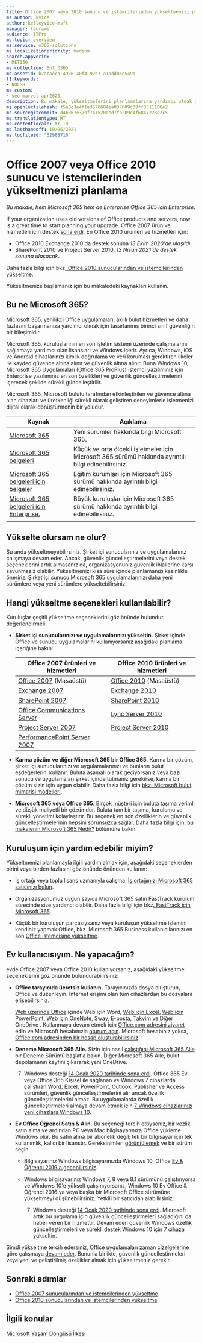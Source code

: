 ```yaml
---
title: Office 2007 veya 2010 sunucu ve istemcilerinden yükseltmenizi planlama
ms.author: kvice
author: kelleyvice-msft
manager: laurawi
audience: ITPro
ms.topic: overview
ms.service: o365-solutions
ms.localizationpriority: medium
search.appverid:
- MET150
ms.collection: Ent_O365
ms.assetid: b2acaeca-4986-40f4-92b7-a1bdd06e549d
f1.keywords:
- NOCSH
ms.custom:
- seo-marvel-apr2020
description: Bu makale, yükseltmelerini planlamalarına yardımcı olmak için Office 2007 veya Office 2010 kullanan kullanıcılara yönelik kaynakları içerir.
ms.openlocfilehash: f5a8c3e4f1e3576684ea037609c39ff8511186e2
ms.sourcegitcommit: d4b867e37bf741528ded7fb289e4f6847228d2c5
ms.translationtype: MT
ms.contentlocale: tr-TR
ms.lasthandoff: 10/06/2021
ms.locfileid: "62988716"
---
```

# <a name="plan-your-upgrade-from-office-2007-or-office-2010-servers-and-clients"></a>Office 2007 veya Office 2010 sunucu ve istemcilerinden yükseltmenizi planlama

*Bu makale, hem Microsoft 365 hem de Enterprise Office 365 için Enterprise.*

If your organization uses old versions of Office products and servers, now is a great time to start planning your upgrade. Office 2007 ürün ve hizmetleri için destek [sona erdi](upgrade-from-office-2007-servers-and-products.md). En Office 2010 ürünleri ve hizmetleri için:

- Office 2010 Exchange 2010'da destek sonuna *13 Ekim 2020'de ulaşıldı*. 
- SharePoint 2010 ve Project Server 2010, *13 Nisan 2021'de destek sonuna ulaşacak*. 

Daha fazla bilgi için bkz[. Office 2010 sunucularından ve istemcilerinden yükseltme](upgrade-from-office-2010-servers-and-products.md).

Yükseltmenize başlamanız için bu makaledeki kaynakları kullanın.

## <a name="what-is-microsoft-365"></a>Bu ne Microsoft 365?

[Microsoft 365](https://www.microsoft.com/microsoft-365), yenilikçi Office uygulamaları, akıllı bulut hizmetleri ve daha fazlasını başarmanıza yardımcı olmak için tasarlanmış birinci sınıf güvenliğin bir bileşimidir.

Microsoft 365, kuruluşlarının en son işletim sistemi üzerinde çalışmalarını sağlamaya yardımcı olan lisansları ve Windows içerir. Ayrıca, Windows, iOS ve Android cihazlarınızı kimlik doğrulama ve veri koruması gerektiren ilkeler ile kayded güvence altına alınır ve güvenlik altına alınır. Buna Windows 10, Microsoft 365 Uygulamaları (Office 365 ProPlus) istemci yazılımınız için Enterprise yazılımınız en son özellikleri ve güvenlik güncelleştirmelerini içerecek şekilde sürekli güncelleştirilir.
  
Microsoft 365, Microsoft bulutu tarafından etkinleştirilen ve güvence altına alan cihazları ve üretkenliği sürekli olarak geliştiren deneyimlerle işletmenizi dijital olarak dönüştürmenin bir yoludur.
 
|Kaynak|Açıklama|
|---|---|
|[Microsoft 365](https://www.microsoft.com/microsoft-365)|Yeni sürümler hakkında bilgi Microsoft 365.|
|[Microsoft 365 belgeleri](../admin/index.yml)|Küçük ve orta ölçekli işletmeler için Microsoft 365 sürümü hakkında ayrıntılı bilgi edinebilirsiniz.|
|[Microsoft 365 belgeleri için belgeler](/microsoft-365/education/)|Eğitim kurumları için Microsoft 365 sürümü hakkında ayrıntılı bilgi edinebilirsiniz.|
|[Microsoft 365 belgeleri için Enterprise.](./index.yml)|Büyük kuruluşlar için Microsoft 365 sürümü hakkında ayrıntılı bilgi edinebilirsiniz.|
|||

## <a name="what-happens-if-i-dont-upgrade"></a>Yükselte olursam ne olur?

Şu anda yükseltmeyebilirsiniz. Şirket içi sunucularınız ve uygulamalarınız çalışmaya devam eder. Ancak, güvenlik güncelleştirmelerini veya destek seçeneklerini artık almasanız da, organizasyonunız güvenlik ihlallerine karşı savunmasız olabilir. Yükseltmenizi kısa süre içinde planlamanızı kesinlikle öneririz. Şirket içi sunucu Microsoft 365 uygulamalarınızı daha yeni sürümlere veya yeni sürümlere yükseltebilirsiniz.

## <a name="what-upgrade-options-are-available"></a>Hangi yükseltme seçenekleri kullanılabilir?      

Kuruluşlar çeşitli yükseltme seçeneklerini göz önünde bulundur değerlendirmeli:

- **Şirket içi sunucularınızı ve uygulamalarınızı yükseltin.** Şirket içinde Office ve sunucu uygulamalarını kullanıyorsanız aşağıdaki planlama içeriğine bakın:<br/> 

  |Office 2007 ürünleri ve hizmetleri|Office 2010 ürünleri ve hizmetleri|
  |---|---|
  |[Office 2007](/DeployOffice/office-2007-end-support-roadmap) (Masaüstü)|[Office 2010](/DeployOffice/office-2010-end-support-roadmap) (Masaüstü)|
  |[Exchange 2007](exchange-2007-end-of-support.md)|[Exchange 2010](exchange-2010-end-of-support.md)|
  |[SharePoint 2007](sharepoint-2007-end-of-support.md)|[SharePoint 2010](upgrade-from-sharepoint-2010.md)|
  |[Office Communications Server](/skypeforbusiness/plan-your-deployment/upgrade)|[Lync Server 2010](/skypeforbusiness/plan-your-deployment/upgrade)|
  |[Project Server 2007](project-server-2007-end-of-support.md)|[Project Server 2010](project-server-2010-end-of-support.md)|
  |[PerformancePoint Server 2007](pps-2007-end-of-support.md)||
 
- **Karma çözüm ve diğer Microsoft 365 bir Office 365.** Karma bir çözüm, şirket içi sunucularınızı ve uygulamalarınızı ve bunların bulut eşdeğerlerini kullanır. Buluta aşamalı olarak geçiyorsanız veya bazı sunucu ve uygulamaları şirket içinde tutmanız gerekirse, karma bir çözüm sizin için uygun olabilir. Daha fazla bilgi için [bkz. Microsoft bulut mimarisi modelleri](../solutions/cloud-architecture-models.md). 
    
- **Microsoft 365 veya Office 365.** Birçok müşteri için buluta taşıma verimli ve düşük maliyetli bir çözümdür. Buluta tam bir taşıma, kurulumu ve sürekli yönetimi kolaylaştırır. Bu seçenek en son özelliklerin ve güvenlik güncelleştirmelerinin hepsini sorunsuzca sağlar. Daha fazla bilgi için, [bu makalenin Microsoft 365 Nedir?](#what-is-microsoft-365) bölümüne bakın.
    
## <a name="can-i-get-help-for-my-organization"></a>Kuruluşum için yardım edebilir miyim?

Yükseltmenizi planlamayla ilgili yardım almak için, aşağıdaki seçeneklerden birini veya birden fazlasını göz önünde önünden kullanın:

- İş ortağı veya toplu lisans uzmanıyla çalışma. [İş ortağınızı Microsoft 365 satıcınızı bulun](https://support.office.com/article/b6c18a9b-2aed-4c84-9d75-af709160258c.aspx). 

- Organizasyonumuz uygun sayıda Microsoft 365 satın FastTrack kurulum sürecinde size yardımcı olabilir. Daha fazla bilgi için bkz[. FastTrack için Microsoft 365](https://www.microsoft.com/fasttrack/microsoft-365).

- Küçük bir kuruluşun parçasıysanız veya kuruluşun yükseltme işlemini kendiniz yapmak Office, bkz. Microsoft 365 Business kullanıcılarınızı en son [Office istemcisine yükseltme](/office365/admin/setup/upgrade-users-to-latest-office-client). 
  
## <a name="im-a-home-user-what-do-i-do"></a>Ev kullanıcısıyım. Ne yapacağım?

evde Office 2007 veya Office 2010 kullanıyorsanız, aşağıdaki yükseltme seçeneklerini göz önünde bulundurabilirsiniz:

- **Office tarayıcıda ücretsiz kullanın.** Tarayıcınızda dosya oluşturun, Office ve düzenleyin. İnternet erişimi olan tüm cihazlardan bu dosyalara erişebilirsiniz. 

  [Web üzerinde Office](https://products.office.com/office-online/documents-spreadsheets-presentations-office-online) içinde Web için Word[,](https://go.microsoft.com/fwlink/p/?linkid=746665) [Web için Excel](https://go.microsoft.com/fwlink/p/?linkid=746664), [Web için PowerPoint](https://go.microsoft.com/fwlink/p/?linkid=746666), [Web için OneNote](https://go.microsoft.com/fwlink/p/?linkid=746674), [Sway](https://go.microsoft.com/fwlink/p/?linkid=746675)[,](https://go.microsoft.com/fwlink/p/?linkid=746676) E-posta[, Takvim](https://go.microsoft.com/fwlink/p/?linkid=746678) ve Diğer OneDrive [ ](https://go.microsoft.com/fwlink/p/?linkid=746679). Kullanmaya devam etmek için [Office.com adresini ziyaret](https://office.com) edin ve Microsoft hesabınızla [oturum açın](https://account.microsoft.com/account). Microsoft hesabınız yoksa, [Office.com adresinden bir hesap oluşturabilirsiniz](https://office.com).

- **Deneme Microsoft 365 Aile.** Sizin için nasıl [çalıştığını Microsoft 365 Aile](https://www.microsoft.com/microsoft-365/p/microsoft-365-family/cfq7ttc0k5dm?rtc=2&activetab=pivot:overviewtab) bir Deneme Sürümü başlat'a bakın. Diğer Microsoft 365 Aile, bulut depolamanın keyfini çıkararak yeni OneDrive.

  7. Windows desteği [14 Ocak 2020 tarihinde sona erdi](https://www.microsoft.com/microsoft-365/windows/end-of-windows-7-support). Office 365 Ev veya Office 365 Kişisel ile sağlanan ve Windows 7 cihazlarda çalıştıran Word, Excel, PowerPoint, Outlook, Publisher ve Access sürümleri, güvenlik güncelleştirmelerini alır ancak özellik güncelleştirmelerini almaz. Bu uygulamalarda özellik güncelleştirmeleri almaya devam etmek için [7 Windows cihazlarınızı yeni cihazlara Windows 10](https://support.microsoft.com/help/12435/windows-10-upgrade-faq).
    
- **Ev Office Öğrenci Satın &amp; Alın.** Bu seçeneği tercih ettiyseniz, bir kezlik satın alma ve ardından PC veya Mac bilgisayarınıza Office yükleme Windows olur. Bu satın alma bir abonelik değil; tek bir bilgisayar için tek kullanımlık, kalıcı bir lisanstır. Gereksinimleri [görüntülemek](https://office.com/systemrequirements) ve bir sürüm seçin.

  - Bilgisayarınız Windows bilgisayarınızda Windows 10, Office [Ev & Öğrenci 2019'a geçebilirsiniz](https://www.microsoft.com/p/office-home-student-2019/cfq7ttc0k7c8).

  - Windows bilgisayarınız Windows 7, 8 veya 8.1 sürümünü çalıştırıyorsa ve Windows 10'e yükselt çalışmıyorsanız, Windows 10 Ev Office & Öğrenci 2016'ya veya başka bir Microsoft Office sürümüne yükseltmeyi düşünebilirsiniz. Yetkili bir satıcıdan alabilirsiniz.
     
    7. Windows desteği [14 Ocak 2020 tarihinde sona erdi](https://www.microsoft.com/microsoft-365/windows/end-of-windows-7-support). Microsoft artık bu uygulama için güvenlik güncelleştirmeleri sağladığını da haber veren bir hizmettir. Devam eden güvenlik Windows özellik güncelleştirmeleri ve sürekli destek Windows 10 için 7 cihaza yükseltin.

Şimdi yükseltme tercih edersiniz, Office uygulamaları zaman çizelgelerine göre çalışmaya [devam eder](https://support.microsoft.com/lifecycle/search/13615). Bununla birlikte, güvenlik güncelleştirmeleri veya yeni ve geliştirilmiş özellikler almak için yükseltmeniz gerekir.
   
## <a name="next-steps"></a>Sonraki adımlar

- [Office 2007 sunucularından ve istemcilerinden yükseltme](upgrade-from-office-2007-servers-and-products.md)
- [Office 2010 sunucularından ve istemcilerinden yükseltme](upgrade-from-office-2010-servers-and-products.md)
   
## <a name="related-topics"></a>İlgili konular
  
[Microsoft Yaşam Döngüsü İlkesi](/lifecycle/)